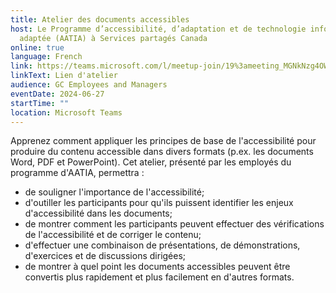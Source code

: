 ```yaml
---
title: Atelier des documents accessibles
host: Le Programme d’accessibilité, d’adaptation et de technologie informatique
  adaptée (AATIA) à Services partagés Canada
online: true
language: French
link: https://teams.microsoft.com/l/meetup-join/19%3ameeting_MGNkNzg4OWYtZDk0ZS00NDcwLTg0NmQtMTM3MThlNjQwN2Nl%40thread.v2/0?context=%7b%22Tid%22%3a%22d05bc194-94bf-4ad6-ae2e-1db0f2e38f5e%22%2c%22Oid%22%3a%22c2372ff0-7823-4e1f-b52c-c5b6d4b4df22%22%7d
linkText: Lien d'atelier
audience: GC Employees and Managers
eventDate: 2024-06-27
startTime: ""
location: Microsoft Teams
---
```

Apprenez comment appliquer les principes de base de l'accessibilité pour produire du contenu accessible dans divers formats (p.ex. les documents Word, PDF et PowerPoint). Cet atelier, présenté par les employés du programme d'AATIA, permettra :

- de souligner l'importance de l'accessibilité;
- d'outiller les participants pour qu'ils puissent identifier les enjeux d'accessibilité dans les documents;
- de montrer comment les participants peuvent effectuer des vérifications de l'accessibilité et de corriger le contenu;
- d'effectuer une combinaison de présentations, de démonstrations, d'exercices et de discussions dirigées;
- de montrer à quel point les documents accessibles peuvent être convertis plus rapidement et plus facilement en d'autres formats.
